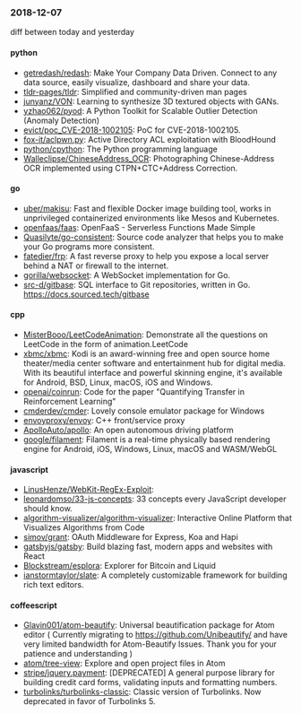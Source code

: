 ### 2018-12-07
diff between today and yesterday

#### python
* [getredash/redash](https://github.com/getredash/redash): Make Your Company Data Driven. Connect to any data source, easily visualize, dashboard and share your data.
* [tldr-pages/tldr](https://github.com/tldr-pages/tldr):  Simplified and community-driven man pages
* [junyanz/VON](https://github.com/junyanz/VON): Learning to synthesize 3D textured objects with GANs.
* [yzhao062/pyod](https://github.com/yzhao062/pyod): A Python Toolkit for Scalable Outlier Detection (Anomaly Detection)
* [evict/poc_CVE-2018-1002105](https://github.com/evict/poc_CVE-2018-1002105): PoC for CVE-2018-1002105.
* [fox-it/aclpwn.py](https://github.com/fox-it/aclpwn.py): Active Directory ACL exploitation with BloodHound
* [python/cpython](https://github.com/python/cpython): The Python programming language
* [Walleclipse/ChineseAddress_OCR](https://github.com/Walleclipse/ChineseAddress_OCR): Photographing Chinese-Address OCR implemented using CTPN+CTC+Address Correction. 

#### go
* [uber/makisu](https://github.com/uber/makisu): Fast and flexible Docker image building tool, works in unprivileged containerized environments like Mesos and Kubernetes.
* [openfaas/faas](https://github.com/openfaas/faas): OpenFaaS - Serverless Functions Made Simple
* [Quasilyte/go-consistent](https://github.com/Quasilyte/go-consistent): Source code analyzer that helps you to make your Go programs more consistent.
* [fatedier/frp](https://github.com/fatedier/frp): A fast reverse proxy to help you expose a local server behind a NAT or firewall to the internet.
* [gorilla/websocket](https://github.com/gorilla/websocket): A WebSocket implementation for Go.
* [src-d/gitbase](https://github.com/src-d/gitbase): SQL interface to Git repositories, written in Go. https://docs.sourced.tech/gitbase

#### cpp
* [MisterBooo/LeetCodeAnimation](https://github.com/MisterBooo/LeetCodeAnimation): Demonstrate all the questions on LeetCode in the form of animation.LeetCode
* [xbmc/xbmc](https://github.com/xbmc/xbmc): Kodi is an award-winning free and open source home theater/media center software and entertainment hub for digital media. With its beautiful interface and powerful skinning engine, it's available for Android, BSD, Linux, macOS, iOS and Windows.
* [openai/coinrun](https://github.com/openai/coinrun): Code for the paper "Quantifying Transfer in Reinforcement Learning"
* [cmderdev/cmder](https://github.com/cmderdev/cmder): Lovely console emulator package for Windows
* [envoyproxy/envoy](https://github.com/envoyproxy/envoy): C++ front/service proxy
* [ApolloAuto/apollo](https://github.com/ApolloAuto/apollo): An open autonomous driving platform
* [google/filament](https://github.com/google/filament): Filament is a real-time physically based rendering engine for Android, iOS, Windows, Linux, macOS and WASM/WebGL

#### javascript
* [LinusHenze/WebKit-RegEx-Exploit](https://github.com/LinusHenze/WebKit-RegEx-Exploit): 
* [leonardomso/33-js-concepts](https://github.com/leonardomso/33-js-concepts):  33 concepts every JavaScript developer should know.
* [algorithm-visualizer/algorithm-visualizer](https://github.com/algorithm-visualizer/algorithm-visualizer): Interactive Online Platform that Visualizes Algorithms from Code
* [simov/grant](https://github.com/simov/grant): OAuth Middleware for Express, Koa and Hapi
* [gatsbyjs/gatsby](https://github.com/gatsbyjs/gatsby): Build blazing fast, modern apps and websites with React
* [Blockstream/esplora](https://github.com/Blockstream/esplora): Explorer for Bitcoin and Liquid
* [ianstormtaylor/slate](https://github.com/ianstormtaylor/slate): A completely customizable framework for building rich text editors.

#### coffeescript
* [Glavin001/atom-beautify](https://github.com/Glavin001/atom-beautify):  Universal beautification package for Atom editor ( Currently migrating to https://github.com/Unibeautify/ and have very limited bandwidth for Atom-Beautify Issues. Thank you for your patience and understanding  )
* [atom/tree-view](https://github.com/atom/tree-view):  Explore and open project files in Atom
* [stripe/jquery.payment](https://github.com/stripe/jquery.payment): [DEPRECATED] A general purpose library for building credit card forms, validating inputs and formatting numbers.
* [turbolinks/turbolinks-classic](https://github.com/turbolinks/turbolinks-classic): Classic version of Turbolinks. Now deprecated in favor of Turbolinks 5.

